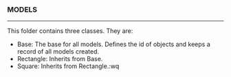 <h3> MODELS</h3>
<hr>
This folder contains three classes. They are:
<ul>
<li>Base: The base for all models. Defines the id of objects and keeps a record of all models created.</li>
<li>Rectangle: Inherits from Base.</li>
<li>Square: Inherits from Rectangle.:wq</li>
</ul> 
